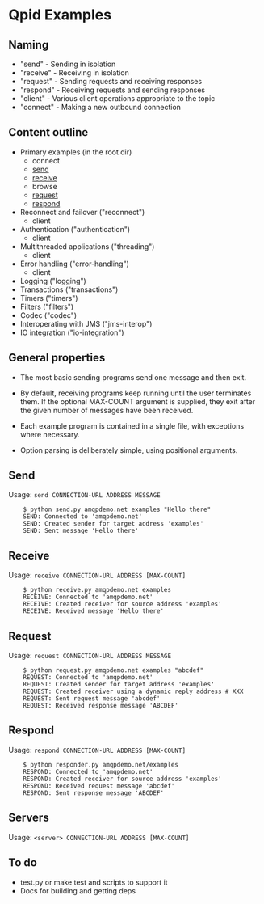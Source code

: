 # Qpid Examples

## Naming

 - "send" - Sending in isolation
 - "receive" - Receiving in isolation
 - "request" - Sending requests and receiving responses
 - "respond" - Receiving requests and sending responses
 - "client" - Various client operations appropriate to the topic
 - "connect" - Making a new outbound connection

## Content outline

 - Primary examples (in the root dir)
   - connect
   - [send](#send)
   - [receive](#receive)
   - browse
   - [request](#request)
   - [respond](#respond)
 - Reconnect and failover ("reconnect")
   - client
 - Authentication ("authentication")
   - client
 - Multithreaded applications ("threading")
   - client
 - Error handling ("error-handling")
   - client
 - Logging ("logging")
 - Transactions ("transactions")
 - Timers ("timers")
 - Filters ("filters")
 - Codec ("codec")
 - Interoperating with JMS ("jms-interop")
 - IO integration ("io-integration")

## General properties

 - The most basic sending programs send one message and then exit.

 - By default, receiving programs keep running until the user
   terminates them.  If the optional MAX-COUNT argument is supplied,
   they exit after the given number of messages have been received.

 - Each example program is contained in a single file, with exceptions
   where necessary.

 - Option parsing is deliberately simple, using positional arguments.

## Send

Usage: `send CONNECTION-URL ADDRESS MESSAGE`

        $ python send.py amqpdemo.net examples "Hello there"
        SEND: Connected to 'amqpdemo.net'
        SEND: Created sender for target address 'examples'
        SEND: Sent message 'Hello there'

## Receive

Usage: `receive CONNECTION-URL ADDRESS [MAX-COUNT]`

        $ python receive.py amqpdemo.net examples
        RECEIVE: Connected to 'amqpdemo.net'
        RECEIVE: Created receiver for source address 'examples'
        RECEIVE: Received message 'Hello there'

## Request

Usage: `request CONNECTION-URL ADDRESS MESSAGE`

        $ python request.py amqpdemo.net examples "abcdef"
        REQUEST: Connected to 'amqpdemo.net'
        REQUEST: Created sender for target address 'examples'
        REQUEST: Created receiver using a dynamic reply address # XXX
        REQUEST: Sent request message 'abcdef'
        REQUEST: Received response message 'ABCDEF'

## Respond

Usage: `respond CONNECTION-URL ADDRESS [MAX-COUNT]`

        $ python responder.py amqpdemo.net/examples
        RESPOND: Connected to 'amqpdemo.net'
        RESPOND: Created receiver for source address 'examples'
        RESPOND: Received request message 'abcdef'
        RESPOND: Sent response message 'ABCDEF'

## Servers

Usage: `<server> CONNECTION-URL ADDRESS [MAX-COUNT]`

## To do

 - test.py or make test and scripts to support it
 - Docs for building and getting deps
